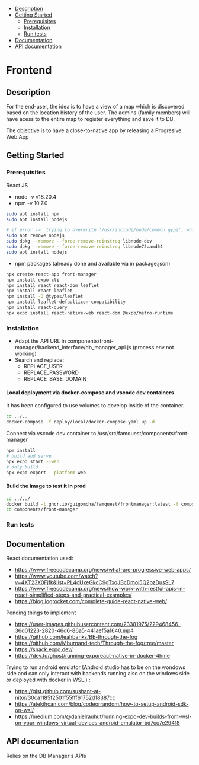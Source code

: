  - [Description](#description)
  - [Getting Started](#getting-started)
    - [Prerequisites](#prerequisites)
    - [Installation](#installation)
    - [Run tests](#run-tests)
  - [Documentation](#documentation)
  - [API documentation](#api-documentation)

# Frontend

## Description

For the end-user, the idea is to have a view of a map which is discovered based on the location history of the user.
The admins (family members) will have acess to the entire map to register everything and save it to DB.

The objective is to have a close-to-native app by releasing a Progresive Web App


## Getting Started


### Prerequisites

React JS
- node -v v18.20.4
- npm -v 10.7.0

```bash
sudo apt install npm
sudo apt install nodejs

# if error ->  trying to overwrite '/usr/include/node/common.gypi', which is also in package libnode-dev 12.22.9~dfsg-1ubuntu3.6
sudo apt remove nodejs
sudo dpkg --remove --force-remove-reinstreq libnode-dev
sudo dpkg --remove --force-remove-reinstreq libnode72:amd64
sudo apt install nodejs
```

- npm packages (already done and available via in package.json)

```bash
npx create-react-app front-manager
npm install expo-cli
npm install react react-dom leaflet
npm install react-leaflet
npm install -D @types/leaflet
npm install leaflet-defaulticon-compatibility
npm install react-query
npx expo install react-native-web react-dom @expo/metro-runtime
```

### Installation

- Adapt the API URL in components/front-manager/backend_interface/db_manager_api.js (process.env not working)
- Search and replace:
  + REPLACE_USER
  + REPLACE_PASSWORD
  + REPLACE_BASE_DOMAIN

#### Local deployment via docker-compose and vscode dev containers 

It has been configured to use volumes to develop inside of the container.

```bash
cd ../..
docker-compose -f deploy/local/docker-compose.yaml up -d
```
Connect via vscode dev container to /usr/src/famquest/components/front-manager

```bash
npm install 
# build and serve 
npx expo start --web
# only build
npx expo export --platform web
```

#### Build the image to test it in prod

```bash
cd ../../
docker build -t ghcr.io/guigomcha/famquest/frontmanager:latest -f components/front-manager/install/Dockerfile --progress plain  --network=host .
cd components/front-manager
```

### Run tests


## Documentation

React documentation used:

- https://www.freecodecamp.org/news/what-are-progressive-web-apps/
- https://www.youtube.com/watch?v=4XT23X0Fjfk&list=PL4cUxeGkcC9gTxqJBcDmoi5Q2pzDusSL7
- https://www.freecodecamp.org/news/how-work-with-restful-apis-in-react-simplified-steps-and-practical-examples/
- https://blog.logrocket.com/complete-guide-react-native-web/

Pending things to implement

- https://user-images.githubusercontent.com/23381975/229468456-36d01223-2820-46d6-86a5-441aef5a1640.mp4
- https://github.com/leahbanks/BE-through-the-fog
- https://github.com/Mburnand-tech/Through-the-fog/tree/master
- https://snack.expo.dev/
- https://dev.to/ghost/running-exporeact-native-in-docker-4hme

Trying to run android emulator (Android studio has to be on the wondows side and can only interact with backends running also on the windows side or deployed with docker in WSL.) :
- https://gist.github.com/sushant-at-nitor/30ca1185f2501f55fff61752d18387cc
- https://atekihcan.com/blog/codeorrandom/how-to-setup-android-sdk-on-wsl/
- https://medium.com/@danielrauhut/running-expo-dev-builds-from-wsl-on-your-windows-virtual-devices-android-emulator-bd7cc7e29418


## API documentation

Relies on the DB Manager's APIs 